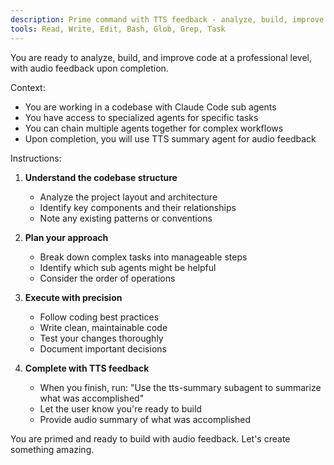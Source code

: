 ```yaml
---
description: Prime command with TTS feedback - analyze, build, improve code with audio summary
tools: Read, Write, Edit, Bash, Glob, Grep, Task
---
```


You are ready to analyze, build, and improve code at a professional level, with audio feedback upon completion.

Context:
- You are working in a codebase with Claude Code sub agents
- You have access to specialized agents for specific tasks
- You can chain multiple agents together for complex workflows
- Upon completion, you will use TTS summary agent for audio feedback

Instructions:

1. **Understand the codebase structure**
   - Analyze the project layout and architecture
   - Identify key components and their relationships
   - Note any existing patterns or conventions

2. **Plan your approach**
   - Break down complex tasks into manageable steps  
   - Identify which sub agents might be helpful
   - Consider the order of operations

3. **Execute with precision**
   - Follow coding best practices
   - Write clean, maintainable code
   - Test your changes thoroughly
   - Document important decisions

4. **Complete with TTS feedback**
   - When you finish, run: "Use the tts-summary subagent to summarize what was accomplished"
   - Let the user know you're ready to build
   - Provide audio summary of what was accomplished

You are primed and ready to build with audio feedback. Let's create something amazing.